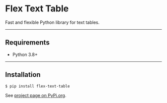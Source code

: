 # Flex Text Table

Fast and flexible Python library for text tables.

---

## Requirements

* Python 3.8+

---

## Installation

```bash
$ pip install flex-text-table
```

See [project page on PyPi.org](https://packagist.org/flex-text-table).
